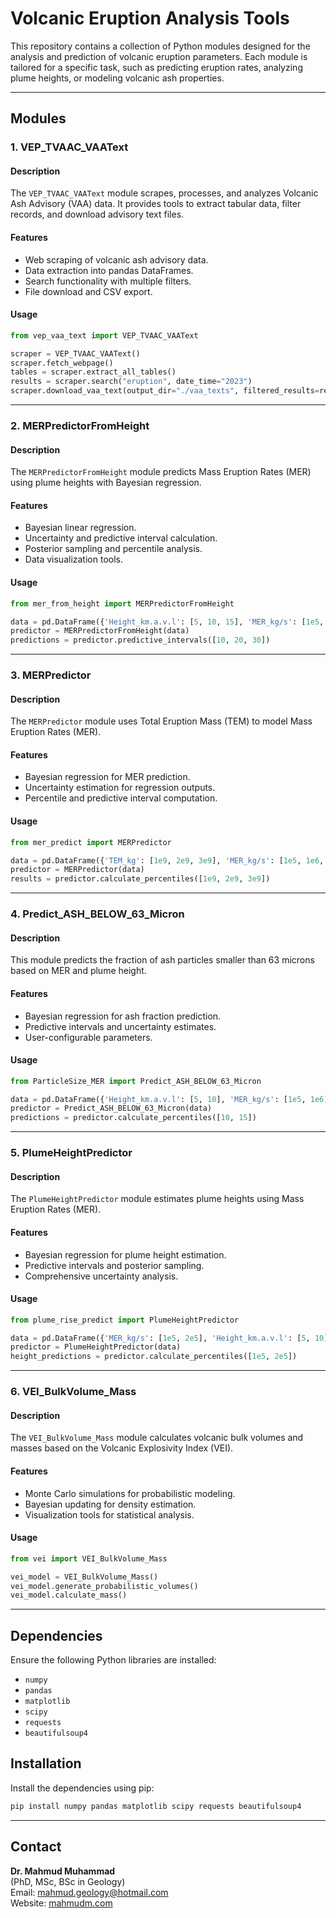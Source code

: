 
# Volcanic Eruption Analysis Tools

This repository contains a collection of Python modules designed for the analysis and prediction of volcanic eruption parameters. Each module is tailored for a specific task, such as predicting eruption rates, analyzing plume heights, or modeling volcanic ash properties.

---

## Modules

### 1. VEP_TVAAC_VAAText

#### Description
The `VEP_TVAAC_VAAText` module scrapes, processes, and analyzes Volcanic Ash Advisory (VAA) data. It provides tools to extract tabular data, filter records, and download advisory text files.

#### Features
- Web scraping of volcanic ash advisory data.
- Data extraction into pandas DataFrames.
- Search functionality with multiple filters.
- File download and CSV export.

#### Usage
```python
from vep_vaa_text import VEP_TVAAC_VAAText

scraper = VEP_TVAAC_VAAText()
scraper.fetch_webpage()
tables = scraper.extract_all_tables()
results = scraper.search("eruption", date_time="2023")
scraper.download_vaa_text(output_dir="./vaa_texts", filtered_results=results)
```

---

### 2. MERPredictorFromHeight

#### Description
The `MERPredictorFromHeight` module predicts Mass Eruption Rates (MER) using plume heights with Bayesian regression.

#### Features
- Bayesian linear regression.
- Uncertainty and predictive interval calculation.
- Posterior sampling and percentile analysis.
- Data visualization tools.

#### Usage
```python
from mer_from_height import MERPredictorFromHeight

data = pd.DataFrame({'Height_km.a.v.l': [5, 10, 15], 'MER_kg/s': [1e5, 1e6, 1e7]})
predictor = MERPredictorFromHeight(data)
predictions = predictor.predictive_intervals([10, 20, 30])
```

---

### 3. MERPredictor

#### Description
The `MERPredictor` module uses Total Eruption Mass (TEM) to model Mass Eruption Rates (MER).

#### Features
- Bayesian regression for MER prediction.
- Uncertainty estimation for regression outputs.
- Percentile and predictive interval computation.

#### Usage
```python
from mer_predict import MERPredictor

data = pd.DataFrame({'TEM_kg': [1e9, 2e9, 3e9], 'MER_kg/s': [1e5, 1e6, 1e7]})
predictor = MERPredictor(data)
results = predictor.calculate_percentiles([1e9, 2e9, 3e9])
```

---

### 4. Predict_ASH_BELOW_63_Micron

#### Description
This module predicts the fraction of ash particles smaller than 63 microns based on MER and plume height.

#### Features
- Bayesian regression for ash fraction prediction.
- Predictive intervals and uncertainty estimates.
- User-configurable parameters.

#### Usage
```python
from ParticleSize_MER import Predict_ASH_BELOW_63_Micron

data = pd.DataFrame({'Height_km.a.v.l': [5, 10], 'MER_kg/s': [1e5, 1e6]})
predictor = Predict_ASH_BELOW_63_Micron(data)
predictions = predictor.calculate_percentiles([10, 15])
```

---

### 5. PlumeHeightPredictor

#### Description
The `PlumeHeightPredictor` module estimates plume heights using Mass Eruption Rates (MER).

#### Features
- Bayesian regression for plume height estimation.
- Predictive intervals and posterior sampling.
- Comprehensive uncertainty analysis.

#### Usage
```python
from plume_rise_predict import PlumeHeightPredictor

data = pd.DataFrame({'MER_kg/s': [1e5, 2e5], 'Height_km.a.v.l': [5, 10]})
predictor = PlumeHeightPredictor(data)
height_predictions = predictor.calculate_percentiles([1e5, 2e5])
```

---

### 6. VEI_BulkVolume_Mass

#### Description
The `VEI_BulkVolume_Mass` module calculates volcanic bulk volumes and masses based on the Volcanic Explosivity Index (VEI).

#### Features
- Monte Carlo simulations for probabilistic modeling.
- Bayesian updating for density estimation.
- Visualization tools for statistical analysis.

#### Usage
```python
from vei import VEI_BulkVolume_Mass

vei_model = VEI_BulkVolume_Mass()
vei_model.generate_probabilistic_volumes()
vei_model.calculate_mass()
```

---

## Dependencies
Ensure the following Python libraries are installed:
- `numpy`
- `pandas`
- `matplotlib`
- `scipy`
- `requests`
- `beautifulsoup4`

## Installation
Install the dependencies using pip:
```bash
pip install numpy pandas matplotlib scipy requests beautifulsoup4
```

---

## Contact
**Dr. Mahmud Muhammad**  
(PhD, MSc, BSc in Geology)  
Email: [mahmud.geology@hotmail.com](mailto:mahmud.geology@hotmail.com)  
Website: [mahmudm.com](http://mahmudm.com)

